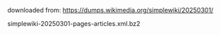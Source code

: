 downloaded from: https://dumps.wikimedia.org/simplewiki/20250301/

simplewiki-20250301-pages-articles.xml.bz2
